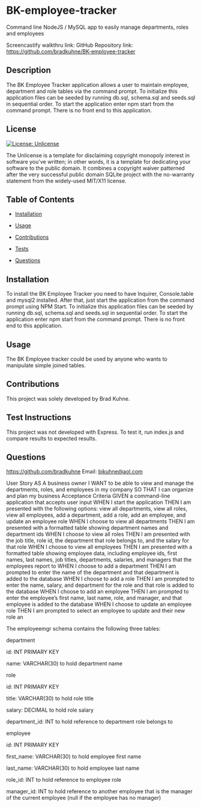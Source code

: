 # BK-employee-tracker
Command line NodeJS / MySQL app to easily manage departments, roles and employees

Screencastify walkthru link: 
GitHub Repository link: https://github.com/bradkuhne/BK-employee-tracker

## Description
  
 The BK Employee Tracker application allows a user to maintain employee, department and role tables via the command prompt. To initialize this application files can be seeded by running db.sql, schema.sql and seeds.sql in sequential order.  To start the application enter npm start from the command prompt.  There is no front end to this application.

   
## License
  
 [![License: Unlicense](https://img.shields.io/badge/license-Unlicense-blue.svg)](http://unlicense.org/)
  
 The Unlicense is a template for disclaiming copyright monopoly interest in software you've written; in other words, it is a template for dedicating your software to the public domain. It combines a copyright waiver patterned after the very successful public domain SQLite project with the no-warranty statement from the widely-used MIT/X11 license.
  
## Table of Contents
  
* [Installation](#Installation)
  
* [Usage](#Usage)
  
* [Contributions](#Contributions)
  
* [Tests](#Tests)
  
* [Questions](#Questions)
  
## Installation
  
 To install the BK Employee Tracker you need to have Inquirer, Console.table and mysql2 installed.  After that, just start the application from the command prompt using NPM Start.  To initialize this application files can be seeded by running db.sql, schema.sql and seeds.sql in sequential order.  To start the application enter npm start from the command prompt.  There is no front end to this application.
  
## Usage
  
 The BK Employee tracker could be used by anyone who wants to manipulate simple joined tables.
  
## Contributions
  
 This project was solely developed by Brad Kuhne.
  
## Test Instructions
  
 This project was not developed with Express.  To test it, run index.js and compare results to expected results.
  
## Questions
  
 https://github.com/bradkuhne  Email: bjkuhne@aol.com


User Story
AS A business owner
I WANT to be able to view and manage the departments, roles, and employees in my company
SO THAT I can organize and plan my business
Acceptance Criteria
GIVEN a command-line application that accepts user input
WHEN I start the application
THEN I am presented with the following options: view all departments, view all roles, view all employees, add a department, add a role, add an employee, and update an employee role
WHEN I choose to view all departments
THEN I am presented with a formatted table showing department names and department ids
WHEN I choose to view all roles
THEN I am presented with the job title, role id, the department that role belongs to, and the salary for that role
WHEN I choose to view all employees
THEN I am presented with a formatted table showing employee data, including employee ids, first names, last names, job titles, departments, salaries, and managers that the employees report to
WHEN I choose to add a department
THEN I am prompted to enter the name of the department and that department is added to the database
WHEN I choose to add a role
THEN I am prompted to enter the name, salary, and department for the role and that role is added to the database
WHEN I choose to add an employee
THEN I am prompted to enter the employee’s first name, last name, role, and manager, and that employee is added to the database
WHEN I choose to update an employee role
THEN I am prompted to select an employee to update and their new role an

The employeemgr schema contains the following three tables:

department

id: INT PRIMARY KEY

name: VARCHAR(30) to hold department name

role

id: INT PRIMARY KEY

title: VARCHAR(30) to hold role title

salary: DECIMAL to hold role salary

department_id: INT to hold reference to department role belongs to

employee

id: INT PRIMARY KEY

first_name: VARCHAR(30) to hold employee first name

last_name: VARCHAR(30) to hold employee last name

role_id: INT to hold reference to employee role

manager_id: INT to hold reference to another employee that is the manager of the current employee (null if the employee has no manager)

